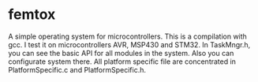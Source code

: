 # femtox
A simple operating system for microcontrollers.
This is a compilation with gcc.
I test it on microcontrollers AVR, MSP430 and STM32.
In TaskMngr.h, you can see the basic API for all modules in the system. Also you can configurate system there.
All platform specific file are concentrated in PlatformSpecific.c and PlatformSpecific.h.

